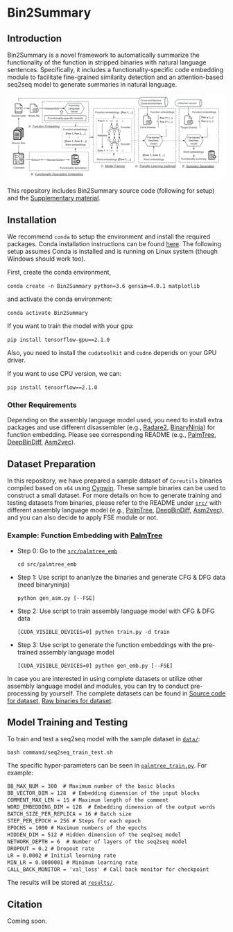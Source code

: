 # Bin2Summary

## Introduction 

Bin2Summary is a novel framework to automatically summarize the functionality of the function in stripped binaries with natural language sentences. Specifically, it includes a functionality-specific code embedding module to facilitate fine-grained similarity detection and an attention-based seq2seq model to generate summaries in natural language.

<p align="center"><img src="figs/framework.PNG" alt="framework" width="800"></p>

This repository includes Bin2Summary source code (following for setup) and the [Supplementary material](https://drive.google.com/file/d/1s3_bKWKrYK1_6hEKAcsJbzEH_Bgtoyt1/view?usp=drive_link).

## Installation

We recommend `conda` to setup the environment and install the required packages. Conda installation instructions can be found [here](https://docs.conda.io/projects/conda/en/latest/user-guide/install/linux.html). The following setup assumes Conda is installed and is running on Linux system (though Windows should work too).

First, create the conda environment,

`conda create -n Bin2Summary python=3.6 gensim=4.0.1 matplotlib`

and activate the conda environment:

`conda activate Bin2Summary`

If you want to train the model with your gpu:

`pip install tensorflow-gpu==2.1.0`

Also, you need to install the `cudatoolkit` and `cudnn` depends on your GPU driver. 

If you want to use CPU version, we can:

`pip install tensorflow==2.1.0`

### Other Requirements

Depending on the assembly language model used, you need to install extra packages and use different disassembler (e.g., [Radare2](https://rada.re/n/), [BinaryNinja](https://binary.ninja/)) for function embedding. Please see corresponding README (e.g.,  [PalmTree](./src/palmtree_emb/README.md), [DeepBinDiff](./src/deepbindiff_emb/README.md),  [Asm2vec](./src/asm2vec_emb/README.md)).

## Dataset Preparation

In this repository, we have prepared a sample dataset of `Coreutils` binaries compiled based on `x64` using [Cygwin](https://www.cygwin.com/). These sample binaries can be used to construct a small dataset.
For more details on how to generate training and testing datasets from binaries, please refer to the README under [`src/`](src/) with different assembly language model (e.g., [PalmTree](./src/palmtree_emb/README.md), [DeepBinDiff](./src/deepbindiff_emb/README.md),  [Asm2vec](./src/asm2vec_emb/README.md)), and you can also decide to apply FSE module or not.

### Example: Function Embedding with [PalmTree](./src/palmtree_emb/README.md)

- Step 0: Go to the [`src/palmtree_emb`](./src/palmtree_emb/)
  ```
  cd src/palmtree_emb
  ```

- Step 1: Use script to ananlyze the binaries and generate CFG & DFG data (need binaryninja)
  ```
  python gen_asm.py [--FSE]
  ```

- Step 2: Use script to train assembly language model with CFG & DFG data
  ```
  [CUDA_VISIBLE_DEVICES=0] python train.py -d train
  ```

- Step 3: Use script to generate the function embeddings with the pre-trained assembly language model
  ```
  [CUDA_VISIBLE_DEVICES=0] python gen_emb.py [--FSE]
  ```

In case you are interested in using complete datasets or utilize other assembly language model and modules, you can try to conduct pre-processing by yourself. The complete datasets can be found in [Source code for dataset](https://drive.google.com/drive/folders/1D1fcsWCzm8-J4C_L2WiQ7rkib-sKHl2W?usp=sharing), [Raw binaries for dataset](https://drive.google.com/drive/folders/1ZgmuB5T2Ho5NRmJLozpUcmWvsEt3YxUT?usp=drive_link).


## Model Training and Testing

To train and test a seq2seq model with the sample dataset in [`data/`](./data/):

```
bash command/seq2seq_train_test.sh
```

The specific hyper-parameters can be seen in [`palmtree_train.py`](./src/seq2seq/palmtree_train.py). For example:

```
BB_MAX_NUM = 300  # Maximum number of the basic blocks
BB_VECTOR_DIM = 128  # Embedding dimension of the input blocks
COMMENT_MAX_LEN = 15 # Maximum length of the comment
WORD_EMBEDDING_DIM = 128  # Embedding dimension of the output words
BATCH_SIZE_PER_REPLICA = 16 # Batch size
STEP_PER_EPOCH = 256 # Steps for each epoch
EPOCHS = 1000 # Maximum numbers of the epochs
HIDDEN_DIM = 512 # Hidden dimension of the seq2seq model
NETWORK_DEPTH = 6  # Number of layers of the seq2seq model
DROPOUT = 0.2 # Dropout rate
LR = 0.0002 # Initial learning rate
MIN_LR = 0.0000001 # Minimum learning rate
CALL_BACK_MONITOR = 'val_loss' # Call back monitor for checkpoint
```

The results will be stored at [`results/`](./results/).



## Citation

Coming soon.



<!--
**ExplainBinary/ExplainBinary** is a ✨ _special_ ✨ repository because its `README.md` (this file) appears on your GitHub profile.

Here are some ideas to get you started:

- 🔭 I’m currently working on ...
- 🌱 I’m currently learning ...
- 👯 I’m looking to collaborate on ...
- 🤔 I’m looking for help with ...
- 💬 Ask me about ...
- 📫 How to reach me: ...
- 😄 Pronouns: ...
- ⚡ Fun fact: ...
-->
